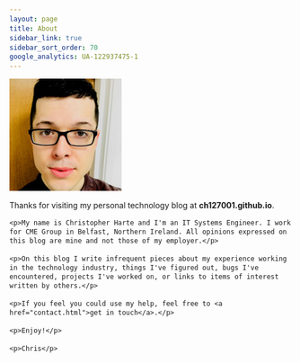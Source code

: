 ```yaml
---
layout: page
title: About
sidebar_link: true
sidebar_sort_order: 70
google_analytics: UA-122937475-1
---
```



<div class="left-col">
    <img src="uploads/0.jpeg">
</div>

<div class="right-col">
    <p>Thanks for visiting my personal technology blog at <b>ch127001.github.io</b>.</p>

    <p>My name is Christopher Harte and I'm an IT Systems Engineer. I work for CME Group in Belfast, Northern Ireland. All opinions expressed on this blog are mine and not those of my employer.</p>

    <p>On this blog I write infrequent pieces about my experience working in the technology industry, things I've figured out, bugs I've encountered, projects I've worked on, or links to items of interest written by others.</p>

    <p>If you feel you could use my help, feel free to <a href="contact.html">get in touch</a>.</p>

    <p>Enjoy!</p>

    <p>Chris</p>
</div>
